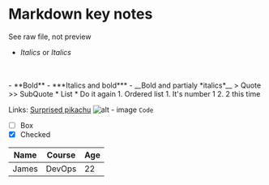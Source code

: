 # Markdown key notes

See raw file, not preview

- *Italics* or _Italics_
<br>
<br>
- **Bold**
- ***Italics and bold***
- __Bold and partialy *italics*__
> Quote
>> SubQuote
* List
  * Do it again
1. Ordered list
   1. It's number 1
   2. 2 this time

Links:
[Surprised pikachu](https://en.meming.world/wiki/Surprised_Pikachu)
![alt - image](https://en.meming.world/images/en/6/6e/Surprised_Pikachu.jpg)
```Code```
- [ ] Box
- [x] Checked

Name | Course | Age
-----|--------|-----
James|DevOps|22